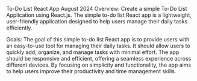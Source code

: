To-Do List React App
August 2024
Overview:
Create a simple To-Do List Application using React.js. The simple to-do list React app is a lightweight, user-friendly application designed to help users manage their daily tasks efficiently.

Goals:
The goal of this simple to-do list React app is to provide users with an easy-to-use tool for managing their daily tasks. It should allow users to quickly add, organize, and manage tasks with minimal effort. The app should be responsive and efficient, offering a seamless experience across different devices. By focusing on simplicity and functionality, the app aims to help users improve their productivity and time management skills.
